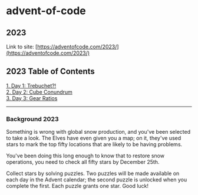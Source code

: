 # advent-of-code

## 2023

Link to site: [https://adventofcode.com/2023/](https://adventofcode.com/2023/)

## 2023 Table of Contents

[1. Day 1: Trebuchet?!](days/day_one/README.md)\
[2. Day 2: Cube Conundrum](days/day_two/README.md)\
[3. Day 3: Gear Ratios](days/day_three/README.md)


------------------------------------------------------------------------------------

### Background 2023

Something is wrong with global snow production, and you've been selected to take a look. The Elves have even given you a map; on it, they've used stars to mark the top fifty locations that are likely to be having problems.

You've been doing this long enough to know that to restore snow operations, you need to check all fifty stars by December 25th.

Collect stars by solving puzzles. Two puzzles will be made available on each day in the Advent calendar; the second puzzle is unlocked when you complete the first. Each puzzle grants one star. Good luck!